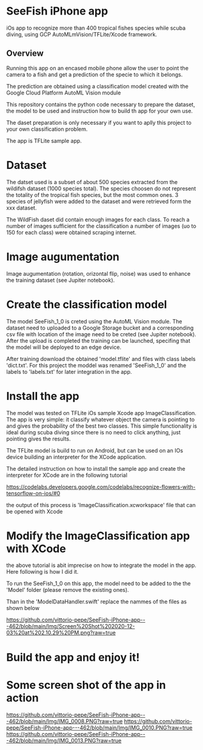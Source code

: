 # SeeFish iPhone app 

iOs app to recognize more than 400 tropical fishes species while scuba diving, using GCP AutoMLmVision/TFLite/Xcode framework.

## Overview

Running this app on an encased mobile phone allow the user to point the camera to a fish and get a prediction of the specie to which it belongs. 

The prediction are obtained using a classification model created with the Google Cloud Platform AutoML Vision module

This repository contains the python code necessary to prepare the dataset, the model to be used and instruction how to build th app for your own use.

The daset preparation is only necessary if you want to aplly this project to your own classification problem.

The app is TFLite sample app. 

# Dataset

The datset used is a subset of about 500 species extracted from the wildifsh dataset (1000 species total). The species choosen do not represent the totality of the tropical fish species, but the most common ones. 3 species of jellyfish were added to the dataset and were retrieved form the xxx dataset.

The WildFish daset did contain enough images for each class. To reach a number of images sufficient for the classification a number of images (uo to 150 for each class) were obtained scraping internet. 

# Image augumentation

Image augumentation (rotation, orizontal flip, noise) was used to enhance the training dataset (see Jupiter notebook).

# Create the classification model

The model SeeFish_1_0 is creted using the AutoML Vision module. The dataset need to uploaded to a Google Storage bucket and a corresponding csv file with location of the image need to be creted (see Jupiter notebook). After the upload is completed the training can be launched, specifing that the model will be deployed to an edge device.

After training download the obtained 'model.tflite' and files with class labels 'dict.txt'. For this project the moddel was renamed 'SeeFish_1_0' and the labels to 'labels.txt' for later integration in the app.

# Install the app

The model was tested on TFLite iOs sample Xcode app ImageClassification. The app is very simple: it classify whatever object the camera is pointing to and gives the probability of the best two classes. This simple functionality is ideal during scuba diving since there is no need to click anything, just pointing gives the results.

The TFLite model is build to run on Android, but can be used on an IOs device building an interpreter for the XCode application.

The detailed instruction on how to install the sample app and create the interpreter for XCode are in the following tutorial

https://codelabs.developers.google.com/codelabs/recognize-flowers-with-tensorflow-on-ios/#0

the output of this process is 'ImageClassification.xcworkspace' file that can be opened with Xcode

# Modify the ImageClassification app with XCode

the above tutorial is abit imprecise on how to integrate the model in the app. Here following is how I did it.

To run the SeeFish_1_0 on this app, the model need to be added to the the 'Model' folder (please remove the existing ones).

Than in the 'ModelDataHandler.swift' replace the nammes of the files as shown below

https://github.com/vittorio-pepe/SeeFish-iPhone-app---462/blob/main/Img/Screen%20Shot%202020-12-03%20at%202.10.29%20PM.png?raw=true

# Build the app and enjoy it!

# Some screen shot of the app in action

https://github.com/vittorio-pepe/SeeFish-iPhone-app---462/blob/main/Img/IMG_0008.PNG?raw=true
https://github.com/vittorio-pepe/SeeFish-iPhone-app---462/blob/main/Img/IMG_0010.PNG?raw=true
https://github.com/vittorio-pepe/SeeFish-iPhone-app---462/blob/main/Img/IMG_0013.PNG?raw=true


